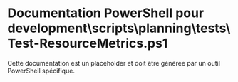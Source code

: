 # Documentation PowerShell pour development\scripts\planning\tests\Test-ResourceMetrics.ps1

Cette documentation est un placeholder et doit être générée par un outil PowerShell spécifique.
